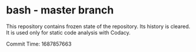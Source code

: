 # bash - master branch

This repository contains frozen state of the repository.
Its history is cleared. It is used only for static code
analysis with Codacy.

Commit Time: 1687857663
